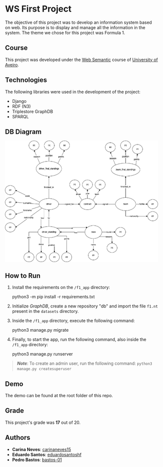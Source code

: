 # WS First Project

The objective of this project was to develop an information system based on web. Its purpose is to display and manage all the information in the system.
The theme we chose for this project was Formula 1.

## Course
This project was developed under the [Web Semantic](https://www.ua.pt/en/uc/6496) course of [University of Aveiro](https://www.ua.pt/).

## Technologies

The following libraries were used in the development of the project:
* Django
* RDF (N3)
* Triplestore GraphDB
* SPARQL

## DB Diagram

<p align="center">
    <img style="height: 400px" src="./datasets/db_diagram.png">
</p>

## How to Run

1. Install the requirements on the `/f1_app` directory:
     
     python3 -m pip install -r requirements.txt

2. Initialize *GraphDB*, create a new repository "db" and import the file `f1.nt` present in the `datasets` directory.

3. Inside the `/f1_app` directory, execute the following command:

    python3 manage.py migrate

4. Finally, to start the app, run the following command, also inside the `/f1_app` directory:

    python3 manage.py runserver


> **_Note_**: To create an admin user, run the following command: `python3 manage.py createsuperuser`

## Demo

The demo can be found at the root folder of this repo.

## Grade 
This project's grade was **17** out of 20.

## Authors
* **Carina Neves**: [carinaneves15](https://github.com/carinaneves15)
* **Eduardo Santos**: [eduardosantoshf](https://github.com/eduardosantoshf)
* **Pedro Bastos**: [bastos-01](https://github.com/bastos-01)
